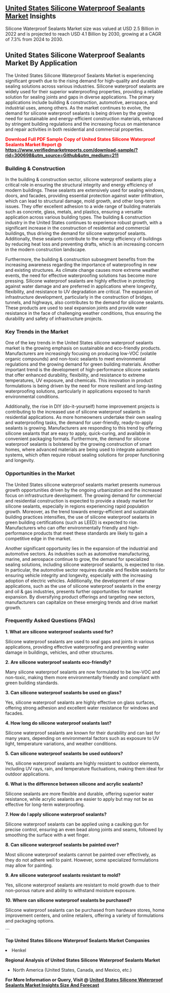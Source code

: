 <h2><a href="https://www.verifiedmarketreports.com/download-sample/?rid=300698&amp;utm_source=Github&amp;utm_medium=211" target="_blank">United States Silicone Waterproof Sealants Market</a> Insights</h2><p>Silicone Waterproof Sealants Market size was valued at USD 2.5 Billion in 2022 and is projected to reach USD 4.1 Billion by 2030, growing at a CAGR of 7.3% from 2024 to 2030.</p><p><h2>United States Silicone Waterproof Sealants Market By Application</h2><p>The United States Silicone Waterproof Sealants Market is experiencing significant growth due to the rising demand for high-quality and durable sealing solutions across various industries. Silicone waterproof sealants are widely used for their superior waterproofing properties, providing a reliable solution for sealing joints and gaps in diverse applications. The primary applications include building & construction, automotive, aerospace, and industrial uses, among others. As the market continues to evolve, the demand for silicone waterproof sealants is being driven by the growing need for sustainable and energy-efficient construction materials, enhanced by stringent building regulations and the increasing focus on maintenance and repair activities in both residential and commercial properties. <strong><p><span class=""><span style="color: #ff0000;"><strong>Download Full PDF Sample Copy of United States Silicone Waterproof Sealants Market Report</strong> @ </span><a href="https://www.verifiedmarketreports.com/download-sample/?rid=300698&amp;utm_source=Github&amp;utm_medium=211" target="_blank">https://www.verifiedmarketreports.com/download-sample/?rid=300698&amp;utm_source=Github&amp;utm_medium=211</a></span></p></strong></p><h3>Building & Construction</h3><p>In the building & construction sector, silicone waterproof sealants play a critical role in ensuring the structural integrity and energy efficiency of modern buildings. These sealants are extensively used for sealing windows, doors, and facades, providing essential protection against water infiltration, which can lead to structural damage, mold growth, and other long-term issues. They offer excellent adhesion to a wide range of building materials such as concrete, glass, metals, and plastics, ensuring a versatile application across various building types. The building & construction industry in the United States continues to experience robust growth, with a significant increase in the construction of residential and commercial buildings, thus driving the demand for silicone waterproof sealants. Additionally, these sealants contribute to the energy efficiency of buildings by reducing heat loss and preventing drafts, which is an increasing concern in the modern construction landscape.</p><p>Furthermore, the building & construction subsegment benefits from the increasing awareness regarding the importance of waterproofing in new and existing structures. As climate change causes more extreme weather events, the need for effective waterproofing solutions has become more pressing. Silicone waterproof sealants are highly effective in protecting against water damage and are preferred in applications where longevity, flexibility, and resistance to UV degradation are critical. The expansion of infrastructure development, particularly in the construction of bridges, tunnels, and highways, also contributes to the demand for silicone sealants. These products are used to seal expansion joints and provide water resistance in the face of challenging weather conditions, thus ensuring the durability and safety of infrastructure projects.</p><h3>Key Trends in the Market</h3><p>One of the key trends in the United States silicone waterproof sealants market is the growing emphasis on sustainable and eco-friendly products. Manufacturers are increasingly focusing on producing low-VOC (volatile organic compounds) and non-toxic sealants to meet environmental regulations and the growing demand for green building materials. Another important trend is the development of high-performance silicone sealants that offer enhanced durability, flexibility, and resistance to extreme temperatures, UV exposure, and chemicals. This innovation in product formulations is being driven by the need for more resilient and long-lasting waterproofing solutions, particularly in applications exposed to harsh environmental conditions.</p><p>Additionally, the rise in DIY (do-it-yourself) home improvement projects is contributing to the increased use of silicone waterproof sealants in residential applications. As more homeowners undertake their own sealing and waterproofing tasks, the demand for user-friendly, ready-to-apply sealants is growing. Manufacturers are responding to this trend by offering silicone sealants that are easy to apply, quick-curing, and available in convenient packaging formats. Furthermore, the demand for silicone waterproof sealants is bolstered by the growing construction of smart homes, where advanced materials are being used to integrate automation systems, which often require robust sealing solutions for proper functioning and longevity.</p><h3>Opportunities in the Market</h3><p>The United States silicone waterproof sealants market presents numerous growth opportunities driven by the ongoing urbanization and the increased focus on infrastructure development. The growing demand for commercial and residential construction is expected to provide a steady market for silicone sealants, especially in regions experiencing rapid population growth. Moreover, as the trend towards energy-efficient and sustainable building practices intensifies, the use of silicone waterproof sealants in green building certifications (such as LEED) is expected to rise. Manufacturers who can offer environmentally friendly and high-performance products that meet these standards are likely to gain a competitive edge in the market.</p><p>Another significant opportunity lies in the expansion of the industrial and automotive sectors. As industries such as automotive manufacturing, marine, and aerospace continue to grow, the demand for specialized sealing solutions, including silicone waterproof sealants, is expected to rise. In particular, the automotive sector requires durable and flexible sealants for ensuring vehicle integrity and longevity, especially with the increasing adoption of electric vehicles. Additionally, the development of new applications, such as the use of silicone waterproof sealants in the energy and oil & gas industries, presents further opportunities for market expansion. By diversifying product offerings and targeting new sectors, manufacturers can capitalize on these emerging trends and drive market growth.</p><h3>Frequently Asked Questions (FAQs)</h3><p><strong>1. What are silicone waterproof sealants used for?</strong></p><p>Silicone waterproof sealants are used to seal gaps and joints in various applications, providing effective waterproofing and preventing water damage in buildings, vehicles, and other structures.</p><p><strong>2. Are silicone waterproof sealants eco-friendly?</strong></p><p>Many silicone waterproof sealants are now formulated to be low-VOC and non-toxic, making them more environmentally friendly and compliant with green building standards.</p><p><strong>3. Can silicone waterproof sealants be used on glass?</strong></p><p>Yes, silicone waterproof sealants are highly effective on glass surfaces, offering strong adhesion and excellent water resistance for windows and facades.</p><p><strong>4. How long do silicone waterproof sealants last?</strong></p><p>Silicone waterproof sealants are known for their durability and can last for many years, depending on environmental factors such as exposure to UV light, temperature variations, and weather conditions.</p><p><strong>5. Can silicone waterproof sealants be used outdoors?</strong></p><p>Yes, silicone waterproof sealants are highly resistant to outdoor elements, including UV rays, rain, and temperature fluctuations, making them ideal for outdoor applications.</p><p><strong>6. What is the difference between silicone and acrylic sealants?</strong></p><p>Silicone sealants are more flexible and durable, offering superior water resistance, while acrylic sealants are easier to apply but may not be as effective for long-term waterproofing.</p><p><strong>7. How do I apply silicone waterproof sealants?</strong></p><p>Silicone waterproof sealants can be applied using a caulking gun for precise control, ensuring an even bead along joints and seams, followed by smoothing the surface with a wet finger.</p><p><strong>8. Can silicone waterproof sealants be painted over?</strong></p><p>Most silicone waterproof sealants cannot be painted over effectively, as they do not adhere well to paint. However, some specialized formulations may allow for painting.</p><p><strong>9. Are silicone waterproof sealants resistant to mold?</strong></p><p>Yes, silicone waterproof sealants are resistant to mold growth due to their non-porous nature and ability to withstand moisture exposure.</p><p><strong>10. Where can silicone waterproof sealants be purchased?</strong></p><p>Silicone waterproof sealants can be purchased from hardware stores, home improvement centers, and online retailers, offering a variety of formulations and packaging options.</p>```</p><p><strong>Top United States Silicone Waterproof Sealants Market Companies</strong></p><div data-test-id=""><p><li>Henkel</li></p><div><strong>Regional Analysis of&nbsp;United States Silicone Waterproof Sealants Market</strong></div><ul><li dir="ltr"><p dir="ltr">North America&nbsp;(United States, Canada, and Mexico, etc.)</p></li></ul><p><strong>For More Information or Query, Visit @&nbsp;</strong><strong><a href="https://www.verifiedmarketreports.com/product/silicone-waterproof-sealants-market/?utm_source=Github&amp;utm_medium=211" target="_blank">United States Silicone Waterproof Sealants Market Insights Size And Forecast</a></strong></p></div>
